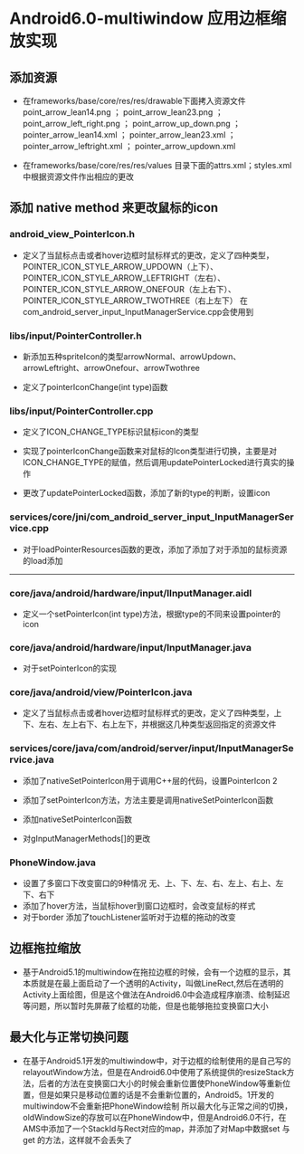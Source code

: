 # Android6.0-multiwindow 应用边框缩放实现

## 添加资源
- 在frameworks/base/core/res/res/drawable下面拷入资源文件
point_arrow_lean14.png ；
point_arrow_lean23.png ；
point_arrow_left_right.png ；
point_arrow_up_down.png ；
pointer_arrow_lean14.xml ；
pointer_arrow_lean23.xml ；
pointer_arrow_leftright.xml ；
pointer_arrow_updown.xml

- 在frameworks/base/core/res/res/values 目录下面的attrs.xml；styles.xml中根据资源文件作出相应的更改

## 添加 native method 来更改鼠标的icon

### android_view_PointerIcon.h
- 定义了当鼠标点击或者hover边框时鼠标样式的更改，定义了四种类型，POINTER_ICON_STYLE_ARROW_UPDOWN（上下）、POINTER_ICON_STYLE_ARROW_LEFTRIGHT（左右）、POINTER_ICON_STYLE_ARROW_ONEFOUR（左上右下）、POINTER_ICON_STYLE_ARROW_TWOTHREE（右上左下）
在com_android_server_input_InputManagerService.cpp会使用到

### libs/input/PointerController.h
- 新添加五种spriteIcon的类型arrowNormal、arrowUpdown、arrowLeftright、arrowOnefour、arrowTwothree

- 定义了pointerIconChange(int type)函数

### libs/input/PointerController.cpp
- 定义了ICON_CHANGE_TYPE标识鼠标icon的类型

- 实现了pointerIconChange函数来对鼠标的Icon类型进行切换，主要是对ICON_CHANGE_TYPE的赋值，然后调用updatePointerLocked进行真实的操作

- 更改了updatePointerLocked函数，添加了新的type的判断，设置icon

### services/core/jni/com_android_server_input_InputManagerService.cpp
- 对于loadPointerResources函数的更改，添加了添加了对于添加的鼠标资源的load添加

--------------------------------------------------------------------------------------------------------------------------------------------------------------------------------

### core/java/android/hardware/input/IInputManager.aidl
- 定义一个setPointerIcon(int type)方法，根据type的不同来设置pointer的icon

### core/java/android/hardware/input/InputManager.java
- 对于setPointerIcon的实现

### core/java/android/view/PointerIcon.java
- 定义了当鼠标点击或者hover边框时鼠标样式的更改，定义了四种类型，上下、左右、左上右下、右上左下，并根据这几种类型返回指定的资源文件

### services/core/java/com/android/server/input/InputManagerService.java
- 添加了nativeSetPointerIcon用于调用C++层的代码，设置PointerIcon
2
- 添加了setPointerIcon方法，方法主要是调用nativeSetPointerIcon函数

- 添加nativeSetPointerIcon函数

- 对gInputManagerMethods[]的更改

### PhoneWindow.java
- 设置了多窗口下改变窗口的9种情况 无、上、下、左、右、左上、右上、左下、右下
- 添加了hover方法，当鼠标hover到窗口边框时，会改变鼠标的样式
- 对于border 添加了touchListener监听对于边框的拖动的改变

## 边框拖拉缩放
- 基于Android5.1的multiwindow在拖拉边框的时候，会有一个边框的显示，其本质就是在最上面启动了一个透明的Activity，叫做LineRect,然后在透明的Activity上面绘图，但是这个做法在Android6.0中会造成程序崩溃、绘制延迟等问题，所以暂时先屏蔽了绘框的功能，但是也能够拖拉变换窗口大小

## 最大化与正常切换问题
- 在基于Android5.1开发的multiwindow中，对于边框的绘制使用的是自己写的relayoutWindow方法，但是在Android6.0中使用了系统提供的resizeStack方法，后者的方法在变换窗口大小的时候会重新位置使PhoneWindow等重新位置，但是如果只是移动位置的话是不会重新位置的，Android5。1开发的multiwindow不会重新把PhoneWindow绘制
所以最大化与正常之间的切换，oldWindowSize的存放可以在PhoneWindow中，但是Android6.0不行，在AMS中添加了一个StackId与Rect对应的map，并添加了对Map中数据set 与 get 的方法，这样就不会丢失了